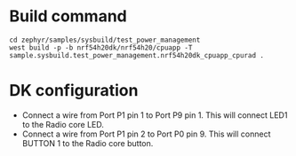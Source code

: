 # Build command

```
cd zephyr/samples/sysbuild/test_power_management
west build -p -b nrf54h20dk/nrf54h20/cpuapp -T sample.sysbuild.test_power_management.nrf54h20dk_cpuapp_cpurad .
```

# DK configuration

* Connect a wire from Port P1 pin 1 to Port P9 pin 1. This will connect LED1 to the Radio core LED.
* Connect a wire from Port P1 pin 2 to Port P0 pin 9. This will connect BUTTON 1 to the Radio core button.
